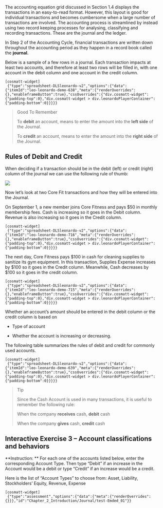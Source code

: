 The accounting equation grid discussed in Section 1.4 displays the transactions in an easy-to-read format. However, this layout is good for individual transactions and becomes cumbersome when a large number of transactions are involved. The accounting process is streamlined by instead using two record keeping processes for analysing, classifying and recording transactions. These are the journal and the ledger.

In Step 2 of the Accounting Cycle, financial transactions are written down throughout the accounting period as they happen in a record book called the **journal.**  

Below is a sample of a few rows in a journal. Each transaction impacts at least two accounts, and therefore at least two rows will be filled in, with one account in the debit column and one account in the credit column.

```
[cosmatt-widget]
 {"type":"spreadsheet-DLSleonardo-v2","options":{"data":{"itemId":"leo-leonardo-demo-638","meta":{"renderOverrides":{},"enableframeButton":true},"cssOverrides":{"div.cosmatt-widget":{"padding-top":0},"div.cosmatt-widget > div.leonardoPlayerContainer":{"padding-bottom":0}}}}} 
```

> Good To Remember
> 
> To **debit** an account, means to enter the amount into the **left side** of the Journal.
> 
> To **credit** an account, means to enter the amount into the **right side** of the Journal.

## Rules of Debit and Credit

When deciding if a transaction should be in the debit (left) or credit (right) column of the journal we can use the following rule of thumb:

![](./Chapter_2_Recording_accounting_transactions/media/01_Journal/image3.png)

Now let’s look at two Core Fit transactions and how they will be entered into the Journal.

On September 1, a new member joins Core Fitness and pays $50 in monthly membership fees. Cash is increasing so it goes in the Debit column. Revenue is also increasing so it goes in the Credit column.

```
[cosmatt-widget]
 {"type":"spreadsheet-DLSleonardo-v2","options":{"data":{"itemId":"leo-leonardo-demo-716","meta":{"renderOverrides":{},"enableframeButton":true},"cssOverrides":{"div.cosmatt-widget":{"padding-top":0},"div.cosmatt-widget > div.leonardoPlayerContainer":{"padding-bottom":0}}}}} 
```

The next day, Core Fitness pays $100 in cash for cleaning supplies to sanitize its gym equipment. In this transaction, Supplies Expense increases by $100 so it goes in the Credit column. Meanwhile, Cash decreases by $100 so it goes in the credit column.

```
[cosmatt-widget]
 {"type":"spreadsheet-DLSleonardo-v2","options":{"data":{"itemId":"leo-leonardo-demo-715","meta":{"renderOverrides":{},"enableframeButton":true},"cssOverrides":{"div.cosmatt-widget":{"padding-top":0},"div.cosmatt-widget > div.leonardoPlayerContainer":{"padding-bottom":0}}}}} 
```

Whether an account’s amount should be entered in the debit column or the credit column is based on

  - Type of account

  - Whether the account is increasing or decreasing.

The following table summarizes the rules of debit and credit for commonly used accounts.

```
[cosmatt-widget]
 {"type":"spreadsheet-DLSleonardo-v2","options":{"data":{"itemId":"leo-leonardo-demo-639","meta":{"renderOverrides":{},"enableframeButton":true},"cssOverrides":{"div.cosmatt-widget":{"padding-top":0},"div.cosmatt-widget > div.leonardoPlayerContainer":{"padding-bottom":0}}}}} 
```

> Tip
> 
> Since the Cash Account is used in many transactions, it is useful to remember the following rule:
> 
> When the company **receives** cash, **debit** cash
> 
> When the company **gives** cash, **credit** cash

## Interactive Exercise 3 – Account classifications and behaviors

**Instruction: ** For each one of the accounts listed below, enter the corresponding Account Type. Then type “Debit” if an increase in the Account would be a debit or type “Credit” if an increase would be a credit.

Here is the list of “Account Types” to choose from: Asset, Liability, Stockholders’ Equity, Revenue, Expense

```
[cosmatt-widget]
 {"type":"assessment","options":{"data":{"meta":{"renderOverrides":{}}},"id":"Chapter_2_Introduction/Journal/test-Emded_01"}} 
```
